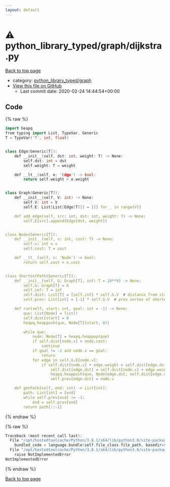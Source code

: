 ```yaml
---
layout: default
---
```


<!-- mathjax config similar to math.stackexchange -->
<script type="text/javascript" async
  src="https://cdnjs.cloudflare.com/ajax/libs/mathjax/2.7.5/MathJax.js?config=TeX-MML-AM_CHTML">
</script>
<script type="text/x-mathjax-config">
  MathJax.Hub.Config({
    TeX: { equationNumbers: { autoNumber: "AMS" }},
    tex2jax: {
      inlineMath: [ ['$','$'] ],
      processEscapes: true
    },
    "HTML-CSS": { matchFontHeight: false },
    displayAlign: "left",
    displayIndent: "2em"
  });
</script>

<script type="text/javascript" src="https://cdnjs.cloudflare.com/ajax/libs/jquery/3.4.1/jquery.min.js"></script>
<script src="https://cdn.jsdelivr.net/npm/jquery-balloon-js@1.1.2/jquery.balloon.min.js" integrity="sha256-ZEYs9VrgAeNuPvs15E39OsyOJaIkXEEt10fzxJ20+2I=" crossorigin="anonymous"></script>
<script type="text/javascript" src="../../../assets/js/copy-button.js"></script>
<link rel="stylesheet" href="../../../assets/css/copy-button.css" />


# :warning: python_library_typed/graph/dijkstra.py

<a href="../../../index.html">Back to top page</a>

* category: <a href="../../../index.html#2a7e3e97022ce18b59747afed7368880">python_library_typed/graph</a>
* <a href="{{ site.github.repository_url }}/blob/master/python_library_typed/graph/dijkstra.py">View this file on GitHub</a>
    - Last commit date: 2020-02-24 14:44:54+00:00




## Code

<a id="unbundled"></a>
{% raw %}
```cpp
import heapq
from typing import List, TypeVar, Generic
T = TypeVar('T', int, float)


class Edge(Generic[T]):
    def __init__(self, dst: int, weight: T) -> None:
        self.dst: int = dst
        self.weight: T = weight

    def __lt__(self, e: 'Edge') -> bool:
        return self.weight > e.weight


class Graph(Generic[T]):
    def __init__(self, V: int) -> None:
        self.V: int = V
        self.E: List[List[Edge[T]]] = [[] for _ in range(V)]

    def add_edge(self, src: int, dst: int, weight: T) -> None:
        self.E[src].append(Edge(dst, weight))


class Node(Generic[T]):
    def __init__(self, v: int, cost: T) -> None:
        self.v: int = v
        self.cost: T = cost

    def __lt__(self, n: 'Node') -> bool:
        return self.cost < n.cost


class ShortestPath(Generic[T]):
    def __init__(self, G: Graph[T], inf: T = 10**9) -> None:
        self.G: Graph[T] = G
        self.inf: T = inf
        self.dist: List[T] = [self.inf] * self.G.V  # distance from start
        self.prev: List[int] = [-1] * self.G.V  # prev vertex of shortest path

    def run(self, start: int, goal: int = -1) -> None:
        que: List[Node] = list()
        self.dist[start] = 0
        heapq.heappush(que, Node[T](start, 0))

        while que:
            node: Node[T] = heapq.heappop(que)
            if self.dist[node.v] < node.cost:
                continue
            if goal != -1 and node.v == goal:
                return
            for edge in self.G.E[node.v]:
                if self.dist[node.v] + edge.weight < self.dist[edge.dst]:
                    self.dist[edge.dst] = self.dist[node.v] + edge.weight
                    heapq.heappush(que, Node(edge.dst, self.dist[edge.dst]))
                    self.prev[edge.dst] = node.v

    def getPath(self, end: int) -> List[int]:
        path: List[int] = [end]
        while self.prev[end] != -1:
            end = self.prev[end]
        return path[::-1]

```
{% endraw %}

<a id="bundled"></a>
{% raw %}
```cpp
Traceback (most recent call last):
  File "/opt/hostedtoolcache/Python/3.8.1/x64/lib/python3.8/site-packages/onlinejudge_verify/docs.py", line 348, in write_contents
    bundled_code = language.bundle(self.file_class.file_path, basedir=self.cpp_source_path)
  File "/opt/hostedtoolcache/Python/3.8.1/x64/lib/python3.8/site-packages/onlinejudge_verify/languages/python.py", line 68, in bundle
    raise NotImplementedError
NotImplementedError

```
{% endraw %}

<a href="../../../index.html">Back to top page</a>

